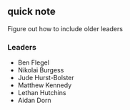 ## quick note

Figure out how to include older leaders

### Leaders

- Ben Flegel
- Nikolai Burgess
- Jude Hurst-Bolster
- Matthew Kennedy
- Lethan Hutchins
- Aidan Dorn
